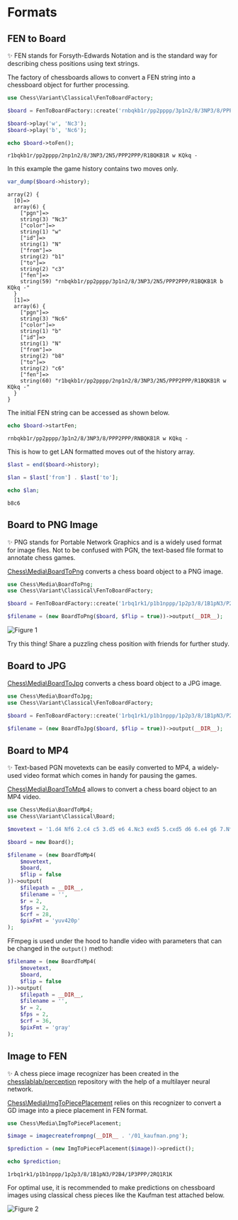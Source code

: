 # Formats

## FEN to Board

✨ FEN stands for Forsyth-Edwards Notation and is the standard way for describing chess positions using text strings.

The factory of chessboards allows to convert a FEN string into a chessboard object for further processing.

```php
use Chess\Variant\Classical\FenToBoardFactory;

$board = FenToBoardFactory::create('rnbqkb1r/pp2pppp/3p1n2/8/3NP3/8/PPP2PPP/RNBQKB1R w KQkq -');

$board->play('w', 'Nc3');
$board->play('b', 'Nc6');

echo $board->toFen();
```

```text
r1bqkb1r/pp2pppp/2np1n2/8/3NP3/2N5/PPP2PPP/R1BQKB1R w KQkq -
```

In this example the game history contains two moves only.

```php
var_dump($board->history);
```

```text
array(2) {
  [0]=>
  array(6) {
    ["pgn"]=>
    string(3) "Nc3"
    ["color"]=>
    string(1) "w"
    ["id"]=>
    string(1) "N"
    ["from"]=>
    string(2) "b1"
    ["to"]=>
    string(2) "c3"
    ["fen"]=>
    string(59) "rnbqkb1r/pp2pppp/3p1n2/8/3NP3/2N5/PPP2PPP/R1BQKB1R b KQkq -"
  }
  [1]=>
  array(6) {
    ["pgn"]=>
    string(3) "Nc6"
    ["color"]=>
    string(1) "b"
    ["id"]=>
    string(1) "N"
    ["from"]=>
    string(2) "b8"
    ["to"]=>
    string(2) "c6"
    ["fen"]=>
    string(60) "r1bqkb1r/pp2pppp/2np1n2/8/3NP3/2N5/PPP2PPP/R1BQKB1R w KQkq -"
  }
}
```

The initial FEN string can be accessed as shown below.

```php
echo $board->startFen;
```

```text
rnbqkb1r/pp2pppp/3p1n2/8/3NP3/8/PPP2PPP/RNBQKB1R w KQkq -
```

This is how to get LAN formatted moves out of the history array.

```php
$last = end($board->history);

$lan = $last['from'] . $last['to'];

echo $lan;
```

```text
b8c6
```

## Board to PNG Image

✨ PNG stands for Portable Network Graphics and is a widely used format for image files. Not to be confused with PGN, the text-based file format to annotate chess games.

[Chess\Media\BoardToPng](https://github.com/chesslablab/php-chess/blob/main/tests/unit/Media/BoardToPngTest.php) converts a chess board object to a PNG image.

```php
use Chess\Media\BoardToPng;
use Chess\Variant\Classical\FenToBoardFactory;

$board = FenToBoardFactory::create('1rbq1rk1/p1b1nppp/1p2p3/8/1B1pN3/P2B4/1P3PPP/2RQ1R1K w - -');

$filename = (new BoardToPng($board, $flip = true))->output(__DIR__);
```

![Figure 1](https://raw.githubusercontent.com/chesslablab/php-chess/main/docs/formats_01.png)

Try this thing! Share a puzzling chess position with friends for further study.

## Board to JPG

[Chess\Media\BoardToJpg](https://github.com/chesslablab/php-chess/blob/main/tests/unit/Media/BoardToJpgTest.php) converts a chess board object to a JPG image.

```php
use Chess\Media\BoardToJpg;
use Chess\Variant\Classical\FenToBoardFactory;

$board = FenToBoardFactory::create('1rbq1rk1/p1b1nppp/1p2p3/8/1B1pN3/P2B4/1P3PPP/2RQ1R1K w - -');

$filename = (new BoardToJpg($board, $flip = true))->output(__DIR__);
```

## Board to MP4

✨ Text-based PGN movetexts can be easily converted to MP4, a widely-used video format which comes in handy for pausing the games.

[Chess\Media\BoardToMp4](https://github.com/chesslablab/php-chess/blob/main/tests/unit/Media/BoardToMp4Test.php) allows to convert a chess board object to an MP4 video.

```php
use Chess\Media\BoardToMp4;
use Chess\Variant\Classical\Board;

$movetext = '1.d4 Nf6 2.c4 c5 3.d5 e6 4.Nc3 exd5 5.cxd5 d6 6.e4 g6 7.Nf3 Bg7';

$board = new Board();

$filename = (new BoardToMp4(
    $movetext,
    $board,
    $flip = false
))->output(
    $filepath = __DIR__,
    $filename = '',
    $r = 2,
    $fps = 2,
    $crf = 28,
    $pixFmt = 'yuv420p'
);
```

FFmpeg is used under the hood to handle video with parameters that can be changed in the `output()` method:

```php
$filename = (new BoardToMp4(
    $movetext,
    $board,
    $flip = false
))->output(
    $filepath = __DIR__,
    $filename = '',
    $r = 2,
    $fps = 2,
    $crf = 36,
    $pixFmt = 'gray'
);
```

## Image to FEN

✨ A chess piece image recognizer has been created in the [chesslablab/perception](https://github.com/chesslablab/perception) repository with the help of a multilayer neural network.

[Chess\Media\ImgToPiecePlacement](https://github.com/chesslablab/php-chess/blob/main/tests/unit/Media/ImgToPiecePlacementTest.php) relies on this recognizer to convert a GD image into a piece placement in FEN format.

```php
use Chess\Media\ImgToPiecePlacement;

$image = imagecreatefrompng(__DIR__ . '/01_kaufman.png');

$prediction = (new ImgToPiecePlacement($image))->predict();

echo $prediction;
```

```text
1rbq1rk1/p1b1nppp/1p2p3/8/1B1pN3/P2B4/1P3PPP/2RQ1R1K
```

For optimal use, it is recommended to make predictions on chessboard images using classical chess pieces like the Kaufman test attached below.

![Figure 2](https://raw.githubusercontent.com/chesslablab/php-chess/main/docs/formats_02.png)
